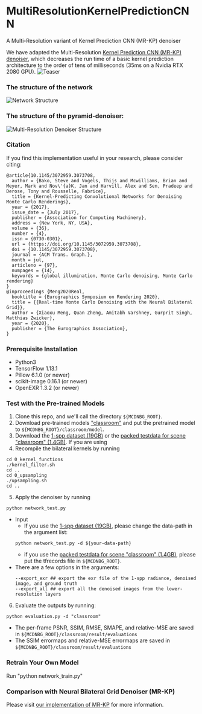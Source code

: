 # MultiResolutionKernelPredictionCNN
A Multi-Resolution variant of Kernel Prediction CNN (MR-KP) denoiser

We have adapted the Multi-Resolution [Kernel Prediction CNN (MR-KP) denoiser](https://dl.acm.org/doi/10.1145/3072959.3073708), which decreases the run time of a basic kernel prediction architecture to the order of tens of milliseconds (35ms on a Nvidia RTX 2080 GPU).
![Teaser](figures/teaser-min.png)

### The structure of the network

![Network Structure](figures/network.png)

### The structure of the pyramid-denoiser:

![Multi-Resolution Denoiser Structure](figures/denoiser.png)

### Citation
If you find this implementation useful in your research, please consider citing:
```
@article{10.1145/3072959.3073708, 
  author = {Bako, Steve and Vogels, Thijs and Mcwilliams, Brian and Meyer, Mark and Nov\'{a}K, Jan and Harvill, Alex and Sen, Pradeep and Derose, Tony and Rousselle, Fabrice}, 
  title = {Kernel-Predicting Convolutional Networks for Denoising Monte Carlo Renderings}, 
  year = {2017}, 
  issue_date = {July 2017}, 
  publisher = {Association for Computing Machinery}, 
  address = {New York, NY, USA}, 
  volume = {36}, 
  number = {4}, 
  issn = {0730-0301}, 
  url = {https://doi.org/10.1145/3072959.3073708}, 
  doi = {10.1145/3072959.3073708}, 
  journal = {ACM Trans. Graph.}, 
  month = jul, 
  articleno = {97}, 
  numpages = {14}, 
  keywords = {global illumination, Monte Carlo denoising, Monte Carlo rendering} 
}
@inproceedings {Meng2020Real, 
  booktitle = {Eurographics Symposium on Rendering 2020}, 
  title = {{Real-time Monte Carlo Denoising with the Neural Bilateral Grid}}, 
  author = {Xiaoxu Meng, Quan Zheng, Amitabh Varshney, Gurprit Singh, Matthias Zwicker}, 
  year = {2020}, 
  publisher = {The Eurographics Association}, 
}
```
### Prerequisite Installation
* Python3
* TensorFlow 1.13.1
* Pillow 6.1.0 (or newer)
* scikit-image 0.16.1 (or newer)
* OpenEXR 1.3.2 (or newer)

### Test with the Pre-trained Models
1. Clone this repo, and we'll call the directory `${MCDNBG_ROOT}`.
2. Download pre-trained models ["classroom"](https://www.dropbox.com/sh/qwrmyb6bao5dm4b/AABk59KUkQJaUPsecUQQzNG4a?dl=0) and put the pretrained model to `${MCDNBG_ROOT}/classroom/model`.
3. Download the [1-spp dataset (19GB)](https://etsin.fairdata.fi/dataset/0ab24b68-4658-4259-9f1d-3150be898c63/data) or the [packed testdata for scene "classroom" (1.4GB)](https://www.dropbox.com/s/i8lqh6ezzeymwr9/bw_data_128x128_1scenes_60ips_50ppi_test.tfrecords?dl=0).
If you are using 
4. Recompile the bilateral kernels by running
```
cd 0_kernel_functions
./kernel_filter.sh
cd ..
cd 0_upsampling
./upsampling.sh
cd ..
```
5. Apply the denoiser by running
```
python network_test.py
```
   - Input
     - If you use the [1-spp dataset (19GB)](https://etsin.fairdata.fi/dataset/0ab24b68-4658-4259-9f1d-3150be898c63/data), please change the data-path in the argument list:
     ```
     python network_test.py -d ${your-data-path}
     ```
     - if you use the [packed testdata for scene "classroom" (1.4GB)](https://www.dropbox.com/s/i8lqh6ezzeymwr9/bw_data_128x128_1scenes_60ips_50ppi_test.tfrecords?dl=0), please put the tfrecords file in `${MCDNBG_ROOT}`.
   - There are a few options in the arguments:
     ```
     --export_exr ## export the exr file of the 1-spp radiance, denoised image, and ground truth
     --export_all ## export all the denoised images from the lower-resolution layers
     ```
6. Evaluate the outputs by running:
```
python evaluation.py -d "classroom"
```
   - The per-frame PSNR, SSIM, RMSE, SMAPE, and relative-MSE are saved in `${MCDNBG_ROOT}/classroom/result/evaluations`
   - The SSIM errormaps and relative-MSE errormaps are saved in `${MCDNBG_ROOT}/classroom/result/evaluations`

### Retrain Your Own Model
Run "python network_train.py"

### Comparison with Neural Bilateral Grid Denoiser (MR-KP)
Please visit [our implementation of MR-KP](https://github.com/xmeng525/RealTimeDenoisingNeuralBilateralGrid) for more information.

